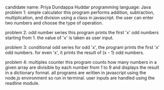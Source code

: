 candidate name: Priya Dundappa Huddar
programming language: Java
problem 1: simple calculator
this program performs addition, subtraction, multiplication, and division using a class in javascript. the user can enter two numbers and choose the type of operation.

problem 2: odd number series
this program prints the first 'x' odd numbers starting from 1. the value of 'x' is taken as user input.

problem 3: conditional odd series
for odd 'x', the program prints the first 'x' odd numbers.
for even 'x', it prints the result of (x - 1) odd numbers.

problem 4: multiples counter
this program counts how many numbers in a given array are divisible by each number from 1 to 9 and displays the result in a dictionary format.
all programs are written in javascript using the node.js environment so run in terminal. user inputs are handled using the readline module.
